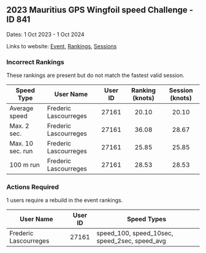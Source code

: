 ## 2023 Mauritius GPS Wingfoil speed Challenge - ID 841

Dates: 1 Oct 2023 - 1 Oct 2024

Links to website: [Event](https://www.gps-wingfoiling.com/default.aspx?mnu=event&val=841), [Rankings](https://www.gps-wingfoiling.com/default.aspx?mnu=eventranking&val=841), [Sessions](https://www.gps-wingfoiling.com/default.aspx?mnu=eventsessions&val=841)

### Incorrect Rankings

These rankings are present but do not match the fastest valid session.

| Speed Type | User Name | User ID | Ranking (knots) | Session (knots) |
| ---------- | --------- | :-----: | :-------------: | :-------------: |
| Average speed | Frederic Lascourreges | 27161 | 20.10 | 20.10 |
| Max. 2 sec. | Frederic Lascourreges | 27161 | 36.08 | 28.67 |
| Max. 10 sec. run | Frederic Lascourreges | 27161 | 25.85 | 25.85 |
| 100 m run | Frederic Lascourreges | 27161 | 28.53 | 28.53 |

### Actions Required

1 users require a rebuild in the event rankings.

| User Name | User ID | Speed Types |
| --------- | :-----: | ----------- |
| Frederic Lascourreges | 27161 | speed_100, speed_10sec, speed_2sec, speed_avg |
